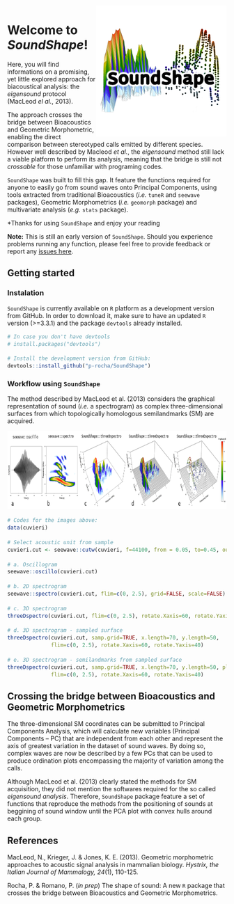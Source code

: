 <img align="right" height="300" src="figures/logo.png" />

# Welcome to *SoundShape*!
Here, you will find informations on a promising, yet little explored approach for biacoustical analysis: the *eigensound* protocol (MacLeod *el al.*, 2013). 

The approach crosses the bridge between Bioacoustics and Geometric Morphometric, enabling the direct comparison between stereotyped calls emitted by different species. However well described by Macleod *et al.*, the *eigensound* method still lack a viable platform to perform its analysis, meaning that the bridge is still not *crossable* for those unfamiliar with programing codes.

`SoundShape` was built to fill this gap. It feature the functions required for anyone to easily go from sound waves onto Principal Components, using tools extracted from traditional Bioacoustics (*i.e.* `tuneR` and `seewave` packages), Geometric Morphometrics (*i.e.* `geomorph` package) and multivariate analysis (*e.g.* `stats` package).

*Thanks for using `SoundShape` and enjoy your reading 


**Note:** This is still an early version of `SoundShape`. Should you experience problems running any function, please feel free to provide feedback or report any [issues here](https://github.com/p-rocha/SoundShape/issues).

## Getting started


### Instalation
`SoundShape` is currently available on `R` platform as a development version from GitHub. In order to download it, make sure to have an updated `R` version (>=3.3.1) and the package `devtools` already installed. 

```r
# In case you don't have devtools
# install.packages("devtools")

# Install the development version from GitHub:
devtools::install_github("p-rocha/SoundShape")
```

### Workflow using `SoundShape`
The method described by MacLeod et al. (2013) considers the graphical representation of sound (*i.e.* a spectrogram) as complex three-dimensional surfaces from which topologically homologous semilandmarks (SM) are acquired.

<img height="180" src="figures/spectros.jpg" />

```r
# Codes for the images above:
data(cuvieri)

# Select acoustic unit from sample
cuvieri.cut <- seewave::cutw(cuvieri, f=44100, from = 0.05, to=0.45, output="Wave")

# a. Oscillogram
seewave::oscillo(cuvieri.cut)

# b. 2D spectrogram
seewave::spectro(cuvieri.cut, flim=c(0, 2.5), grid=FALSE, scale=FALSE)

# c. 3D spectrogram
threeDspectro(cuvieri.cut, flim=c(0, 2.5), rotate.Xaxis=60, rotate.Yaxis=40)

# d. 3D spectrogram - sampled surface
threeDspectro(cuvieri.cut, samp.grid=TRUE, x.length=70, y.length=50,
              flim=c(0, 2.5), rotate.Xaxis=60, rotate.Yaxis=40)

# e. 3D spectrogram - semilandmarks from sampled surface
threeDspectro(cuvieri.cut, samp.grid=TRUE, x.length=70, y.length=50, plot.type="points",
              flim=c(0, 2.5), rotate.Xaxis=60, rotate.Yaxis=40)
```






## Crossing the bridge between Bioacoustics and Geometric Morphometrics

The three-dimensional SM coordinates can be submitted to Principal Components Analysis, which will calculate new variables (Principal Components – PC) that are independent from each other and represent the axis of greatest
variation in the dataset of sound waves. By doing so, complex waves are now be described by a few PCs that can be used to produce ordination plots encompassing the majority of variation among the calls.

Although MacLeod et al. (2013) clearly stated the methods for SM acquisition, they did not mention the softwares required for the so called *eigensound analysis*. Therefore, `SoundShape` package feature a set of functions that reproduce the methods from the positioning of sounds at beggining of sound window until the PCA plot with convex hulls around each group. 


## References
MacLeod, N., Krieger, J. & Jones, K. E. (2013). Geometric morphometric approaches to acoustic signal analysis in mammalian biology. *Hystrix, the Italian Journal of Mammalogy, 24*(1), 110-125.

Rocha, P. & Romano, P. (*in prep*) The shape of sound: A new `R` package that crosses the bridge between Bioacoustics and Geometric Morphometrics.

